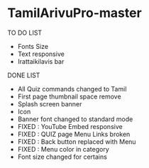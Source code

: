 # TamilArivuPro-master

TO DO LIST

- Fonts Size
- Text responsive
- Irattaikilavis bar


DONE LIST

- All Quiz commands changed to Tamil
- First page thumbnail space remove
- Splash screen banner
- Icon
- Banner font changed to standard mode
- FIXED : YouTube Embed responsive
- FIXED : QUIZ page Menu Links broken
- FIXED : Back button replaced with Menu
- FIXED : Menu color in category
- Font size changed for certains